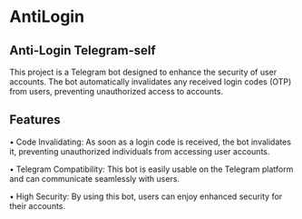# AntiLogin

## Anti-Login Telegram-self

This project is a Telegram bot designed to enhance the security of user accounts. The bot automatically invalidates any received login codes (OTP) from users, preventing unauthorized access to accounts.

## Features
• Code Invalidating: As soon as a login code is received, the bot invalidates it, preventing unauthorized individuals from accessing user accounts.

• Telegram Compatibility: This bot is easily usable on the Telegram platform and can communicate seamlessly with users.

• High Security: By using this bot, users can enjoy enhanced security for their accounts.
